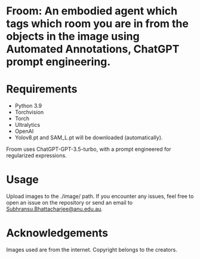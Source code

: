 # Froom: An embodied agent which tags which room you are in from the objects in the image using Automated Annotations, ChatGPT prompt engineering.

# Requirements
 - Python 3.9
 - Torchvision
 - Torch
 - Ultralytics
 - OpenAI
 - Yolov8.pt and SAM_L.pt will be downloaded (automatically).

Froom uses ChatGPT-GPT-3.5-turbo, with a prompt engineered for regularized expressions.

# Usage
Upload images to the ./image/ path. If you encounter any issues, feel free to open an issue on the repository or send an email to Subhransu.Bhattacharjee@anu.edu.au.

# Acknowledgements
Images used are from the internet. Copyright belongs to the creators.


